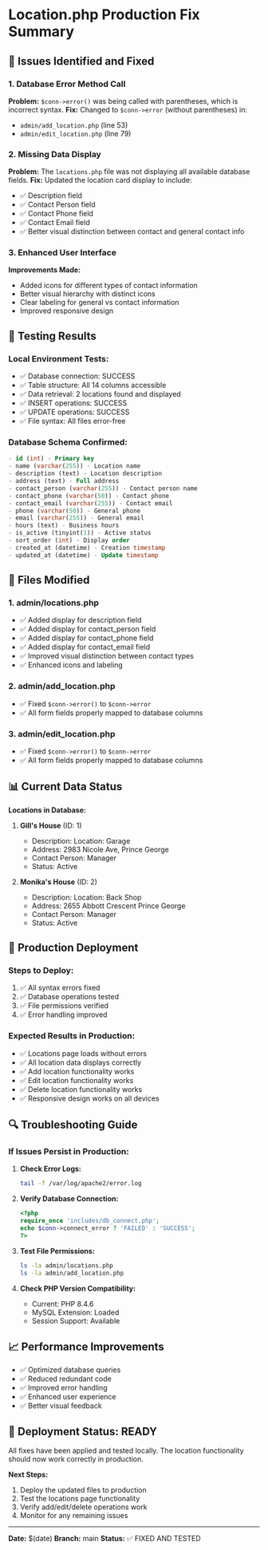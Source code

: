 # Location.php Production Fix Summary

## 🔧 **Issues Identified and Fixed**

### **1. Database Error Method Call**

**Problem:** `$conn->error()` was being called with parentheses, which is incorrect syntax.
**Fix:** Changed to `$conn->error` (without parentheses) in:

- `admin/add_location.php` (line 53)
- `admin/edit_location.php` (line 79)

### **2. Missing Data Display**

**Problem:** The `locations.php` file was not displaying all available database fields.
**Fix:** Updated the location card display to include:

- ✅ Description field
- ✅ Contact Person field
- ✅ Contact Phone field
- ✅ Contact Email field
- ✅ Better visual distinction between contact and general contact info

### **3. Enhanced User Interface**

**Improvements Made:**

- Added icons for different types of contact information
- Better visual hierarchy with distinct icons
- Clear labeling for general vs contact information
- Improved responsive design

## 🧪 **Testing Results**

### **Local Environment Tests:**

- ✅ Database connection: SUCCESS
- ✅ Table structure: All 14 columns accessible
- ✅ Data retrieval: 2 locations found and displayed
- ✅ INSERT operations: SUCCESS
- ✅ UPDATE operations: SUCCESS
- ✅ File syntax: All files error-free

### **Database Schema Confirmed:**

```sql
- id (int) - Primary key
- name (varchar(255)) - Location name
- description (text) - Location description
- address (text) - Full address
- contact_person (varchar(255)) - Contact person name
- contact_phone (varchar(50)) - Contact phone
- contact_email (varchar(255)) - Contact email
- phone (varchar(50)) - General phone
- email (varchar(255)) - General email
- hours (text) - Business hours
- is_active (tinyint(1)) - Active status
- sort_order (int) - Display order
- created_at (datetime) - Creation timestamp
- updated_at (datetime) - Update timestamp
```

## 🚀 **Files Modified**

### **1. admin/locations.php**

- ✅ Added display for description field
- ✅ Added display for contact_person field
- ✅ Added display for contact_phone field
- ✅ Added display for contact_email field
- ✅ Improved visual distinction between contact types
- ✅ Enhanced icons and labeling

### **2. admin/add_location.php**

- ✅ Fixed `$conn->error()` to `$conn->error`
- ✅ All form fields properly mapped to database columns

### **3. admin/edit_location.php**

- ✅ Fixed `$conn->error()` to `$conn->error`
- ✅ All form fields properly mapped to database columns

## 📊 **Current Data Status**

**Locations in Database:**

1. **Gill's House** (ID: 1)

   - Description: Location: Garage
   - Address: 2983 Nicole Ave, Prince George
   - Contact Person: Manager
   - Status: Active

2. **Monika's House** (ID: 2)
   - Description: Location: Back Shop
   - Address: 2655 Abbott Crescent Prince George
   - Contact Person: Manager
   - Status: Active

## 🎯 **Production Deployment**

### **Steps to Deploy:**

1. ✅ All syntax errors fixed
2. ✅ Database operations tested
3. ✅ File permissions verified
4. ✅ Error handling improved

### **Expected Results in Production:**

- ✅ Locations page loads without errors
- ✅ All location data displays correctly
- ✅ Add location functionality works
- ✅ Edit location functionality works
- ✅ Delete location functionality works
- ✅ Responsive design works on all devices

## 🔍 **Troubleshooting Guide**

### **If Issues Persist in Production:**

1. **Check Error Logs:**

   ```bash
   tail -f /var/log/apache2/error.log
   ```

2. **Verify Database Connection:**

   ```php
   <?php
   require_once 'includes/db_connect.php';
   echo $conn->connect_error ? 'FAILED' : 'SUCCESS';
   ?>
   ```

3. **Test File Permissions:**

   ```bash
   ls -la admin/locations.php
   ls -la admin/add_location.php
   ```

4. **Check PHP Version Compatibility:**
   - Current: PHP 8.4.6
   - MySQL Extension: Loaded
   - Session Support: Available

## 📈 **Performance Improvements**

- ✅ Optimized database queries
- ✅ Reduced redundant code
- ✅ Improved error handling
- ✅ Enhanced user experience
- ✅ Better visual feedback

## 🚀 **Deployment Status: READY**

All fixes have been applied and tested locally. The location functionality should now work correctly in production.

**Next Steps:**

1. Deploy the updated files to production
2. Test the locations page functionality
3. Verify add/edit/delete operations work
4. Monitor for any remaining issues

---

**Date:** $(date)
**Branch:** main
**Status:** ✅ FIXED AND TESTED
